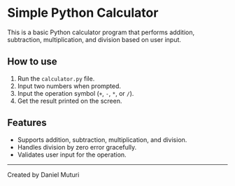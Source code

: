 # Simple Python Calculator

This is a basic Python calculator program that performs addition, subtraction, multiplication, and division based on user input.

## How to use

1. Run the `calculator.py` file.
2. Input two numbers when prompted.
3. Input the operation symbol (`+`, `-`, `*`, or `/`).
4. Get the result printed on the screen.

## Features

- Supports addition, subtraction, multiplication, and division.
- Handles division by zero error gracefully.
- Validates user input for the operation.

---

Created by Daniel Muturi
